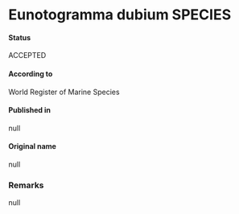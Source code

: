 Eunotogramma dubium SPECIES
=======

#### Status
ACCEPTED

#### According to
World Register of Marine Species

#### Published in
null

#### Original name
null

### Remarks
null